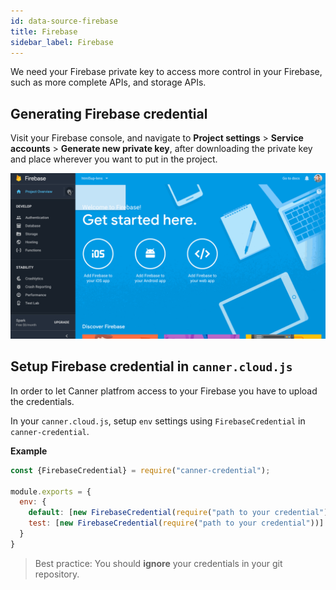 ```yaml
---
id: data-source-firebase
title: Firebase
sidebar_label: Firebase
---
```


We need your Firebase private key to access more control in your Firebase, such as more complete APIs, and storage APIs.

## Generating Firebase credential

Visit your Firebase console, and navigate to **Project settings** > **Service accounts** > **Generate new private key**, after downloading the private key and place wherever you want to put in the project.

![firebasesdk](/img/firebasesdk.gif)

## Setup Firebase credential in `canner.cloud.js`

In order to let Canner platfrom access to your Firebase you have to upload the credentials.

In your `canner.cloud.js`, setup `env` settings using `FirebaseCredential` in `canner-credential`.

**Example**

```js
const {FirebaseCredential} = require("canner-credential");

module.exports = {
  env: {
    default: [new FirebaseCredential(require("path to your credential"))],
    test: [new FirebaseCredential(require("path to your credential"))]
  }
}
```

> Best practice: You should **ignore** your credentials in your git repository.